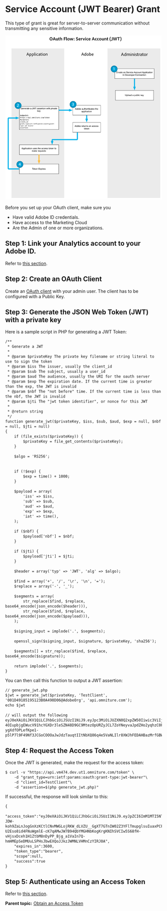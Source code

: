 # Service Account \(JWT Bearer\) Grant

This type of grant is great for server-to-server communication without transmitting any sensitive information.

![](graphics/oauth_flow_jwtassertion.png)

Before you set up your OAuth client, make sure you

-   Have valid Adobe ID credentials.
-   Have access to the Marketing Cloud
-   Are the Admin of one or more organizations.

## Step 1: Link your Analytics account to your Adobe ID.

Refer to [this section](auth_link_account.md#).

## Step 2: Create an OAuth Client

Create an [OAuth client](auth_register_app.md#) with your admin user. The client has to be configured with a Public Key.

## Step 3: Generate the JSON Web Token \(JWT\) with a private key

Here is a sample script in PHP for generating a JWT Token:

```
/**
 * Generate a JWT
 *
 * @param $privateKey The private key filename or string literal to use to sign the token
 * @param $iss The issuer, usually the client_id
 * @param $sub The subject, usually a user_id
 * @param $aud The audience, usually the URI for the oauth server
 * @param $exp The expiration date. If the current time is greater than the exp, the JWT is invalid
 * @param $nbf The "not before" time. If the current time is less than the nbf, the JWT is invalid
 * @param $jti The "jwt token identifier", or nonce for this JWT
 *
 * @return string
 */
function generate_jwt($privateKey, $iss, $sub, $aud, $exp = null, $nbf = null, $jti = null)
{
    if (file_exists($privateKey)) {
        $privateKey = file_get_contents($privateKey);
    }
 
    $algo = 'RS256';


    if (!$exp) {
        $exp = time() + 1000;
    }
 
    $payload = array(
        'iss' => $iss,
        'sub' => $sub,
        'aud' => $aud,
        'exp' => $exp,
        'iat' => time(),
    );

    if ($nbf) {
        $payload['nbf'] = $nbf;
    }

    if ($jti) {
        $payload['jti'] = $jti;
    }

    $header = array('typ' => 'JWT', 'alg' => $algo);

    $find = array('+', '/', '\r', '\n', '=');
    $replace = array('-', '_');

    $segments = array(
        str_replace($find, $replace, base64_encode(json_encode($header))),
        str_replace($find, $replace, base64_encode(json_encode($payload))),
    );

    $signing_input = implode('.', $segments);

    openssl_sign($signing_input, $signature, $privateKey, 'sha256');

    $segments[] = str_replace($find, $replace, base64_encode($signature));

    return implode('.', $segments);
}
```

You can then call this function to output a JWT assertion:

```
// generate_jwt.php
$jwt = generate_jwt($privateKey, 'TestClient', '001D49185195123B0A490D06@AdobeOrg', 'api.omniture.com');
echo $jwt
 
// will output the following
eyJ0eXAiOiJKV1QiLCJhbGciOiJSUzI1NiJ9.eyJpc3MiOiJUZXN0Q2xpZW50Iiwic3ViIjoiMDAxRDQ5MTg1MTk1MTIzQjBBNDkwRDA2QEFkb2JlT3JnIiwiYXVkIjoiYXBpLnZtMjIxLmRldi51dDEub21uaXR1cmUuY29tIiwiZXhwIjoxMzk1MzI4OTM2LCJpYXQiOjEzOTUzMjc5MzZ9.E3LzW6OTLx4vS35cF4bRAKVaRq0TQMfk0hpechmZVJy_FVnkc53VwuBl-4OIupbjgEWucV91hcYGXDr3leSZN48D9GC9MtezOpURZyJCL7ZoYNeyvaJpdZHo2yqhzC0Fgj1jSq1kYHdGy9wi_uwbITBF6Z0G2MR5iDSzosQxFNN5bmUZtk1QQps1NMKPgCZPfcjq05GuL5pM2gAPfc7h7R2_nod40y6Wp6IbT-ygXdfOPLefKpe1-p5lP7l9F49Nf3JCGoCOOOaJwJdzTauqtIItNbXQ86q4e5VaNLIlr8XWJhFEDAHBazMrfGBWLpt3_pu1pr_jzak4EuZZMtpfQQ
```

## Step 4: Request the Access Token

Once the JWT is generated, make the request for the access token:

```
$ curl -v "https://api.vm474.dev.ut1.omniture.com/token" \
    -d "grant_type=urn:ietf:params:oauth:grant-type:jwt-bearer"\
    -d "client_id=TestClient"\
    -d "assertion=$(php generate_jwt.php)"
```

If successful, the response will look similar to this:

```
{
    "access_token":"eyJ0eXAiOiJKV1QiLCJhbGciOiJSUzI1NiJ9.eyJpZCI6ImM1MTI5NTEzNzk2ZjgwMmQwY2JhZGE2ZjdjZDJmYTlmODAwMjQyMWYiLCJjbGllbnRfaWQiOiJUZXN0Q2xpZW50IiwidXNlcl9pZCI6IjAwMUQ0OTE4NTE5NTEyM0IwQTQ5MEQwNkBBZG9iZU9yZyIsImV4cGlyZXMiOjEzOTA2MDgyNjEsInRva2VuX3R5cGUiOiJiZWFyZXIiLCJzY29wZSI6bnVsbH0.hSpfm_B3L9nxai9IjVukSnri8lQlEC2ohOOnRI7VHTyn6oubIn99RrMCYVfg7CcOmKaJWhtMCIBcFb4MDStK-JDW-koh9ZaLnJogGnXzKCtlCNvMWGLojRKW_dLVZU__GgXT7GTnIW02Z3YFlTmupglsuIuaxPCF7H6KPOAgvM_RVqo4UIGBQihKfwjbtCwiD5UvnE5-U2Eso8id4FNuWgmlE-cK7qAMwJW7B94QbYMGHNbKogKrgKNIhSVCIw5S68fH-vHjsxDceh1H1ZtbM8nDyPP_Bjg_a1VaIn7Q-hmHMEpSeDMUuLSPHsJbwEXQoJJkzJWMNLVHMnCzYIRJ0A",
    "expires_in":3600,
    "token_type":"bearer",
    "scope":null,
    "success":true
}
```

## Step 5: Authenticate using an Access Token

Refer to [this section](auth_tokens.md#).

**Parent topic:** [Obtain an Access Token](auth_obtain_access_token.md)

